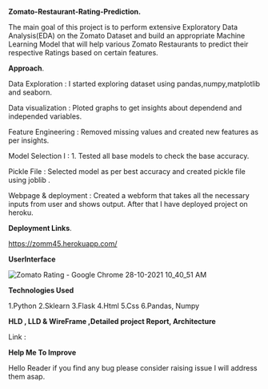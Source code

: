 **Zomato-Restaurant-Rating-Prediction.**


The main goal of this project is to perform extensive Exploratory Data Analysis(EDA) on the Zomato Dataset and build an appropriate Machine Learning Model that will help various Zomato Restaurants to predict their respective Ratings based on certain features.

****Approach****.


Data Exploration : I started exploring dataset using pandas,numpy,matplotlib and seaborn.

Data visualization : Ploted graphs to get insights about dependend and independed variables.

Feature Engineering : Removed missing values and created new features as per insights.

Model Selection I : 1. Tested all base models to check the base accuracy.

Pickle File : Selected model as per best accuracy and created pickle file using joblib .

Webpage & deployment : Created a webform that takes all the necessary inputs from user and shows output. After that I have deployed project on heroku.


****Deployment Links****.

https://zomm45.herokuapp.com/

****UserInterface****

![Zomato Rating - Google Chrome 28-10-2021 10_40_51 AM](https://user-images.githubusercontent.com/60504260/139197103-67bec8dc-c26a-4a76-8e9a-bd06d4e74605.png)

****Technologies Used****

1.Python
2.Sklearn
3.Flask
4.Html
5.Css
6.Pandas, Numpy

****HLD , LLD & WireFrame ,Detailed project Report, Architecture****

Link :

****Help Me To Improve****

Hello Reader if you find any bug please consider raising issue I will address them asap.
